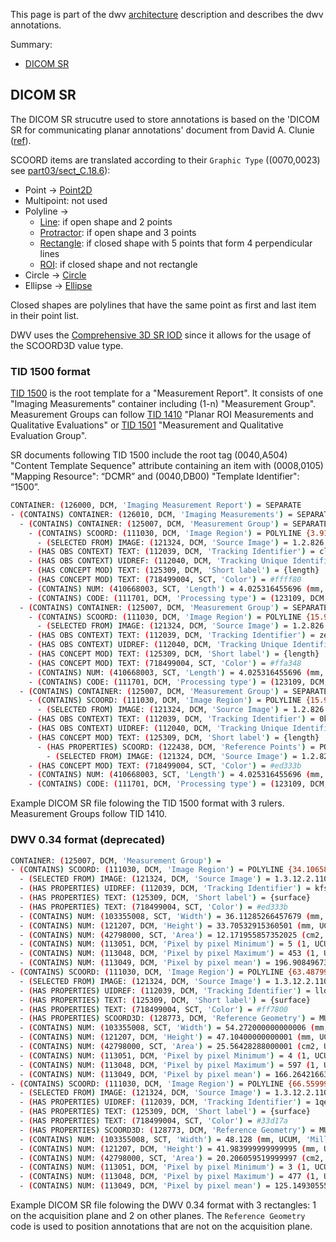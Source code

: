 This page is part of the dwv [architecture](./tutorial-architecture.html) description and
describes the dwv annotations.

Summary:

- [DICOM SR](#dicom-sr)

## DICOM SR

The DICOM SR strucutre used to store annotations is based on the 'DICOM SR for communicating planar annotations'
document from David A. Clunie ([ref](https://docs.google.com/document/d/1bR6m7foTCzofoZKeIRN5YreBrkjgMcBfNA7r9wXEGR4/edit?tab=t.0)).

SCOORD items are translated according to their `Graphic Type` ((0070,0023) see [part03/sect_C.18.6](https://dicom.nema.org/medical/dicom/2022a/output/chtml/part03/sect_C.18.6.html#sect_C.18.6.1.2)):
- Point -> [Point2D](./Point2D.html)
- Multipoint: not used
- Polyline ->
  - [Line](./Line.html): if open shape and 2 points
  - [Protractor](./Protractor.html): if open shape and 3 points
  - [Rectangle](./Rectangle.html): if closed shape with 5 points that form 4 perpendicular lines
  - [ROI](./ROI.html): if closed shape and not rectangle
- Circle -> [Circle](./Circle.html)
- Ellipse -> [Ellipse](./Ellipse.html)

Closed shapes are polylines that have the same point as first and last item in their point list.

DWV uses the [Comprehensive 3D SR IOD](https://dicom.nema.org/medical/dicom/current/output/chtml/part03/sect_A.35.13.3.html#table_A.35.13-1) since it allows for the usage of the SCOORD3D value type.

### TID 1500 format

[TID 1500](https://dicom.nema.org/medical/dicom/2022a/output/chtml/part16/chapter_A.html#sect_TID_1500) is the root
template for a "Measurement Report". It consists of one "Imaging Measurements" container including (1-n) "Measurement Group". Measurement Groups can follow [TID 1410](https://dicom.nema.org/medical/dicom/2022a/output/chtml/part16/chapter_A.html#sect_TID_1410) "Planar ROI Measurements and Qualitative Evaluations" or [TID 1501](https://dicom.nema.org/medical/dicom/2022a/output/chtml/part16/chapter_A.html#sect_TID_1501) "Measurement and Qualitative Evaluation Group".

SR documents following TID 1500 include the root tag (0040,A504) "Content Template Sequence" attribute containing an item with (0008,0105) "Mapping Resource": “DCMR” and (0040,DB00) "Template Identifier": “1500”.

```bash
CONTAINER: (126000, DCM, 'Imaging Measurement Report') = SEPARATE
- (CONTAINS) CONTAINER: (126010, DCM, 'Imaging Measurements') = SEPARATE
  - (CONTAINS) CONTAINER: (125007, DCM, 'Measurement Group') = SEPARATE
    - (CONTAINS) SCOORD: (111030, DCM, 'Image Region') = POLYLINE {3.9113924503326416,5.8481011390686035,7.936708927154541,5.8481011390686035}
      - (SELECTED FROM) IMAGE: (121324, DCM, 'Source Image') = 1.2.826.0.1.3680043.9.7278.1.83798073110115.20240516075655.3.6 (class: 1.2.840.10008.5.1.4.1.1.4)
    - (HAS OBS CONTEXT) TEXT: (112039, DCM, 'Tracking Identifier') = clvovj8vyt5
    - (HAS OBS CONTEXT) UIDREF: (112040, DCM, 'Tracking Unique Identifier') = 1.2.826.0.1.3680043.9.7278.1.841149799107105110.20250407161832.1
    - (HAS CONCEPT MOD) TEXT: (125309, DCM, 'Short label') = {length}
    - (HAS CONCEPT MOD) TEXT: (718499004, SCT, 'Color') = #ffff80
    - (CONTAINS) NUM: (410668003, SCT, 'Length') = 4.025316455696 (mm, UCUM, 'Millimeter')
    - (CONTAINS) CODE: (111701, DCM, 'Processing type') = (123109, DCM, 'Manual Processing')
  - (CONTAINS) CONTAINER: (125007, DCM, 'Measurement Group') = SEPARATE
    - (CONTAINS) SCOORD: (111030, DCM, 'Image Region') = POLYLINE {15.98734188079834,5.8481011390686035,20.012659072875977,5.8481011390686035}
      - (SELECTED FROM) IMAGE: (121324, DCM, 'Source Image') = 1.2.826.0.1.3680043.9.7278.1.83798073110115.20240516075655.3.6 (class: 1.2.840.10008.5.1.4.1.1.4)
    - (HAS OBS CONTEXT) TEXT: (112039, DCM, 'Tracking Identifier') = zev6p8rale
    - (HAS OBS CONTEXT) UIDREF: (112040, DCM, 'Tracking Unique Identifier') = 1.2.826.0.1.3680043.9.7278.1.841149799107105110.20250407161846.2
    - (HAS CONCEPT MOD) TEXT: (125309, DCM, 'Short label') = {length}
    - (HAS CONCEPT MOD) TEXT: (718499004, SCT, 'Color') = #ffa348
    - (CONTAINS) NUM: (410668003, SCT, 'Length') = 4.025316455696 (mm, UCUM, 'Millimeter')
    - (CONTAINS) CODE: (111701, DCM, 'Processing type') = (123109, DCM, 'Manual Processing')
  - (CONTAINS) CONTAINER: (125007, DCM, 'Measurement Group') = SEPARATE
    - (CONTAINS) SCOORD: (111030, DCM, 'Image Region') = POLYLINE {15.98734188079834,18,20.012659072875977,18}
      - (SELECTED FROM) IMAGE: (121324, DCM, 'Source Image') = 1.2.826.0.1.3680043.9.7278.1.83798073110115.20240516075655.3.6 (class: 1.2.840.10008.5.1.4.1.1.4)
    - (HAS OBS CONTEXT) TEXT: (112039, DCM, 'Tracking Identifier') = 0kk336h6bglr
    - (HAS OBS CONTEXT) UIDREF: (112040, DCM, 'Tracking Unique Identifier') = 1.2.826.0.1.3680043.9.7278.1.841149799107105110.20250407161900.3
    - (HAS CONCEPT MOD) TEXT: (125309, DCM, 'Short label') = {length}
      - (HAS PROPERTIES) SCOORD: (122438, DCM, 'Reference Points') = POINT {7.101265907287598,20.506328582763672}
        - (SELECTED FROM) IMAGE: (121324, DCM, 'Source Image') = 1.2.826.0.1.3680043.9.7278.1.83798073110115.20240516075655.3.6 (class: 1.2.840.10008.5.1.4.1.1.4)
    - (HAS CONCEPT MOD) TEXT: (718499004, SCT, 'Color') = #ed333b
    - (CONTAINS) NUM: (410668003, SCT, 'Length') = 4.025316455696 (mm, UCUM, 'Millimeter')
    - (CONTAINS) CODE: (111701, DCM, 'Processing type') = (123109, DCM, 'Manual Processing')
```

Example DICOM SR file folowing the TID 1500 format with 3 rulers. Measurement Groups follow TID 1410.

### DWV 0.34 format (deprecated)

```bash
CONTAINER: (125007, DCM, 'Measurement Group') =
- (CONTAINS) SCOORD: (111030, DCM, 'Image Region') = POLYLINE {34.10658264160156,117.9686508178711,34.10658264160156,151.67398071289062,70.21943664550781,151.67398071289062,70.21943664550781,117.9686508178711,34.10658264160156,117.9686508178711}
  - (SELECTED FROM) IMAGE: (121324, DCM, 'Source Image') = 1.3.12.2.1107.5.2.32.35162.2012021516012434416358178 (class: )
  - (HAS PROPERTIES) UIDREF: (112039, DCM, 'Tracking Identifier') = kfszhdxf288
  - (HAS PROPERTIES) TEXT: (125309, DCM, 'Short label') = {surface}
  - (HAS PROPERTIES) TEXT: (718499004, SCT, 'Color') = #ed333b
  - (CONTAINS) NUM: (103355008, SCT, 'Width') = 36.11285266457679 (mm, UCUM, 'Millimeter')
  - (CONTAINS) NUM: (121207, DCM, 'Height') = 33.70532915360501 (mm, UCUM, 'Millimeter')
  - (CONTAINS) NUM: (42798000, SCT, 'Area') = 12.171955857352025 (cm2, UCUM, 'Square centimeter')
  - (CONTAINS) NUM: (113051, DCM, 'Pixel by pixel Minimum') = 5 (1, UCUM, 'No units')
  - (CONTAINS) NUM: (113048, DCM, 'Pixel by pixel Maximum') = 453 (1, UCUM, 'No units')
  - (CONTAINS) NUM: (113049, DCM, 'Pixel by pixel mean') = 196.90849673202615 (1, UCUM, 'No units')
- (CONTAINS) SCOORD: (111030, DCM, 'Image Region') = POLYLINE {63.487998962402344,111.10399627685547,63.487998962402344,158.20799255371094,117.76000213623047,158.20799255371094,117.76000213623047,111.10399627685547,63.487998962402344,111.10399627685547}
  - (SELECTED FROM) IMAGE: (121324, DCM, 'Source Image') = 1.3.12.2.1107.5.2.32.35162.2012021516012434416358178 (class: )
  - (HAS PROPERTIES) UIDREF: (112039, DCM, 'Tracking Identifier') = lldc837468f
  - (HAS PROPERTIES) TEXT: (125309, DCM, 'Short label') = {surface}
  - (HAS PROPERTIES) TEXT: (718499004, SCT, 'Color') = #ff7800
  - (HAS PROPERTIES) SCOORD3D: (128773, DCM, 'Reference Geometry') = MULTIPOINT {52.94638442993164,-73.748046875,108.52542114257812,-1,0,0,0,0,-1}
  - (CONTAINS) NUM: (103355008, SCT, 'Width') = 54.272000000000006 (mm, UCUM, 'Millimeter')
  - (CONTAINS) NUM: (121207, DCM, 'Height') = 47.10400000000001 (mm, UCUM, 'Millimeter')
  - (CONTAINS) NUM: (42798000, SCT, 'Area') = 25.56428288000001 (cm2, UCUM, 'Square centimeter')
  - (CONTAINS) NUM: (113051, DCM, 'Pixel by pixel Minimum') = 4 (1, UCUM, 'No units')
  - (CONTAINS) NUM: (113048, DCM, 'Pixel by pixel Maximum') = 597 (1, UCUM, 'No units')
  - (CONTAINS) NUM: (113049, DCM, 'Pixel by pixel mean') = 166.2642166344294 (1, UCUM, 'No units')
- (CONTAINS) SCOORD: (111030, DCM, 'Image Region') = POLYLINE {66.55999755859375,28.15999984741211,66.55999755859375,70.14399719238281,114.68800354003906,70.14399719238281,114.68800354003906,28.15999984741211,66.55999755859375,28.15999984741211}
  - (SELECTED FROM) IMAGE: (121324, DCM, 'Source Image') = 1.3.12.2.1107.5.2.32.35162.2012021516012434416358178 (class: )
  - (HAS PROPERTIES) UIDREF: (112039, DCM, 'Tracking Identifier') = 1qe1r1zue8o
  - (HAS PROPERTIES) TEXT: (125309, DCM, 'Short label') = {surface}
  - (HAS PROPERTIES) TEXT: (718499004, SCT, 'Color') = #33d17a
  - (HAS PROPERTIES) SCOORD3D: (128773, DCM, 'Reference Geometry') = MULTIPOINT {61.11238098144531,-151.4111328125,-13.127891540527344,-1,0,0,0,1,0}
  - (CONTAINS) NUM: (103355008, SCT, 'Width') = 48.128 (mm, UCUM, 'Millimeter')
  - (CONTAINS) NUM: (121207, DCM, 'Height') = 41.983999999999995 (mm, UCUM, 'Millimeter')
  - (CONTAINS) NUM: (42798000, SCT, 'Area') = 20.206059519999997 (cm2, UCUM, 'Square centimeter')
  - (CONTAINS) NUM: (113051, DCM, 'Pixel by pixel Minimum') = 3 (1, UCUM, 'No units')
  - (CONTAINS) NUM: (113048, DCM, 'Pixel by pixel Maximum') = 477 (1, UCUM, 'No units')
  - (CONTAINS) NUM: (113049, DCM, 'Pixel by pixel mean') = 125.14930555555556 (1, UCUM, 'No units')
```

Example DICOM SR file folowing the DWV 0.34 format with 3 rectangles: 1 on the acquisition plane and 2 on other planes. The `Reference Geometry` code is used to position annotations that are not on the acquisition plane.
